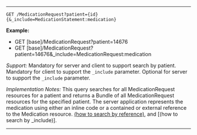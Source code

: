 -----------

`GET /MedicationRequest?patient={id}{&_include=MedicationStatement:medication}`

**Example:**

- GET [base]/MedicationRequest?patient=14676
- GET [base]/MedicationRequest?patient=14676&\_include=MedicationRequest:medication

*Support:* Mandatory for server and client to support search by patient.  Mandatory for client to support the `_include` parameter. Optional for server to support the `_include` parameter.

*Implementation Notes:*  This query searches for all MedicationRequest resources for a patient and returns a Bundle of all MedicationRequest resources for the specified patient. The server application represents the medication using either an inline code or a contained or external reference to the Medication resource.   [(how to search by reference)], and [(how to search by \_include)].

-----

  [(how to search by reference)]: http://build.fhir.org/search.html#reference
  [(how to search by token)]: http://build.fhir.org/search.html#token
  [Composite Search Parameters]: http://build.fhir.org/search.html#combining
  [(how to search by date)]: http://build.fhir.org/search.html#date
  [(how to search by _include)]: http://build.fhir.org/search.html#include
